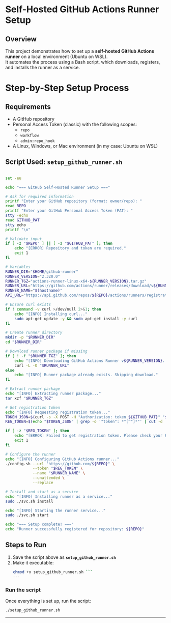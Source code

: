 #  Self-Hosted GitHub Actions Runner Setup

## Overview
This project demonstrates how to set up a **self-hosted GitHub Actions runner** on a local environment (Ubuntu on WSL).  
It automates the process using a Bash script, which downloads, registers, and installs the runner as a service.

# Step-by-Step Setup Process


## Requirements

- A GitHub repository  
- Personal Access Token (classic) with the following scopes:  
  - `repo`  
  - `workflow`  
  - `admin:repo_hook`  
- A Linux, Windows, or Mac environment (in my case: Ubuntu on WSL)



## Script Used: `setup_github_runner.sh`

```sh

set -eu

echo "=== GitHub Self-Hosted Runner Setup ==="

# Ask for required information
printf "Enter your GitHub repository (format: owner/repo): "
read REPO
printf "Enter your GitHub Personal Access Token (PAT): "
stty -echo
read GITHUB_PAT
stty echo
printf "\n"

# Validate input
if [ -z "$REPO" ] || [ -z "$GITHUB_PAT" ]; then
    echo "[ERROR] Repository and token are required."
    exit 1
fi

# Variables
RUNNER_DIR="$HOME/github-runner"
RUNNER_VERSION="2.320.0"
RUNNER_TGZ="actions-runner-linux-x64-${RUNNER_VERSION}.tar.gz"
RUNNER_URL="https://github.com/actions/runner/releases/download/v${RUNNER_VERSION}/${RUNNER_TGZ}"
RUNNER_NAME="$(hostname)"
API_URL="https://api.github.com/repos/${REPO}/actions/runners/registration-token"

# Ensure curl exists
if ! command -v curl >/dev/null 2>&1; then
    echo "[INFO] Installing curl..."
    sudo apt-get update -y && sudo apt-get install -y curl
fi

# Create runner directory
mkdir -p "$RUNNER_DIR"
cd "$RUNNER_DIR"

# Download runner package if missing
if [ ! -f "$RUNNER_TGZ" ]; then
    echo "[INFO] Downloading GitHub Actions Runner v${RUNNER_VERSION}..."
    curl -L -O "$RUNNER_URL"
else
    echo "[INFO] Runner package already exists. Skipping download."
fi

# Extract runner package
echo "[INFO] Extracting runner package..."
tar xzf "$RUNNER_TGZ"

# Get registration token
echo "[INFO] Requesting registration token..."
TOKEN_JSON=$(curl -s -X POST -H "Authorization: token ${GITHUB_PAT}" "$API_URL")
REG_TOKEN=$(echo "$TOKEN_JSON" | grep -o '"token": *"[^"]*"' | cut -d '"' -f4)

if [ -z "$REG_TOKEN" ]; then
    echo "[ERROR] Failed to get registration token. Please check your PAT scopes and repository name."
    exit 1
fi

# Configure the runner
echo "[INFO] Configuring GitHub Actions runner..."
./config.sh --url "https://github.com/${REPO}" \
            --token "$REG_TOKEN" \
            --name "$RUNNER_NAME" \
            --unattended \
            --replace

# Install and start as a service
echo "[INFO] Installing runner as a service..."
sudo ./svc.sh install

echo "[INFO] Starting the runner service..."
sudo ./svc.sh start

echo "=== Setup complete! ==="
echo "Runner successfully registered for repository: ${REPO}"
```


##  Steps to Run

1. Save the script above as **`setup_github_runner.sh`**
2. Make it executable:
   ```bash
   chmod +x setup_github_runner.sh ```
   ---
### Run the script

Once everything is set up, run the script:
```bash
./setup_github_runner.sh
```
---
